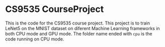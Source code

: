 # CS9535 CourseProject

This is the code for the CS9535 course project. This project is to train LeNet5 on the MNIST dataset on diferent Machine Learning frameworks in both CPU mode and GPU mode.
The folder name ended with `cpu` is the code running on CPU mode.  
